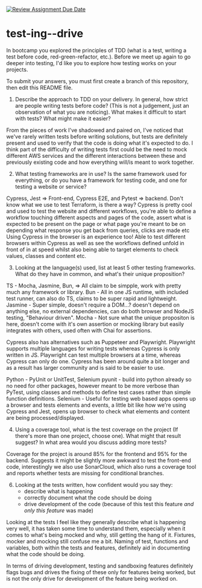 [![Review Assignment Due Date](https://classroom.github.com/assets/deadline-readme-button-22041afd0340ce965d47ae6ef1cefeee28c7c493a6346c4f15d667ab976d596c.svg)](https://classroom.github.com/a/ycVsfoVh)
# test-ing--drive

In bootcamp you explored the principles of TDD (what is a test, writing a test before code, red-green-refactor, etc.). Before we meet up again to go deeper into testing, I'd like you to explore how testing works on your projects.

To submit your answers, you must first create a branch of this repository, then edit this README file.

1. Describe the approach to TDD on your delivery. In general, how strict are people writing tests before code? (This is not a judgement, just an observation of what you are noticing). What makes it difficult to start with tests? What might make it easier?

From the pieces of work I've shadowed and paired on, I've noticed that we've rarely written tests before writing solutions, but tests are definitely present and used to verify that the code is doing what it's expected to do. I think part of the difficulty of writing tests first could be the need to mock different AWS services and the different interactions between these and previously existing code and how everything will/is meant to work together.

2. What testing frameworks are in use? Is the same framework used for everything, or do you have a framework for testing code, and one for testing a website or service?

Cypress, Jest => Front-end, Cypress E2E, and Pytest => backend. Don't know what we use to test Terraform, is there a way?
Cypress is pretty cool and used to test the website and different workflows, you're able to define a workflow touching different aspects and pages of the code, assert what is expected to be present on the page or what page you're meant to be on depending what response you get back from queries, clicks are made etc
Using Cypress in the browser is an experience too! Able to test different browsers within Cypress as well as see the workflows defined unfold in front of in at speed whilst also being able to target elements to check values, classes and content etc.



3. Looking at the language(s) used, list at least 5 other testing frameworks. What do they have in common, and what's their unique proposition?

TS - Mocha, Jasmine, Bun, => All claim to be simpple, work with pretty much any framework or library.
Bun - All in one JS runtime, with included test runner, can also do TS, claims to be super rapid and lightweight.
Jasmine - Super simple, doesn't require a DOM...? doesn't depend on anything else, no external dependencies, can do both browser and NodeJS testing, "Behaviour driven".
Mocha - Not sure what the unique propositon is here, doesn't come with it's own assertion or mocking library but easily integrates with others, used often with Chai for assertions.

Cypress also has alternatives such as Puppeteer and Playwright. Playwright supports multiple languages for writing tests whereas Cypress is only written in JS. Playwright can test multiple browsers at a time, whereas Cypress can only do one.
Cypress has been around quite a bit longer and as a result has larger community and is said to be easier to use.

Python - PyUnit or UnitTest, Selenium
pyunit - build into python already so no need for other packages, however meant to be more verbose than PyTest, using classes and methods to define test cases rather than simple function definitions.
Selenium - Useful for testing web based apps opens up a browser and tests elements and events, a little bit like how we're using Cypress and Jest, opens up browser to check what elements and content are being processed/displayed.

4. Using a coverage tool, what is the test coverage on the project (If there's more than one project, choose one). What might that result suggest? In what area would you discuss adding more tests?

Coverage for the project is around 85% for the frontend and 95% for the backend. Suggests it might be slightly more awkward to test the front-end code, interestingly we also use SonarCloud, which also runs a coverage tool and reports whether tests are missing for conditional branches.


6. Looking at the tests written, how confident would you say they:
    - describe what is happening
    - correctly document what the code should be doing
    - drive development of the code (because of this test this feature *and only this feature* was made)
  

Looking at the tests I feel like they generally describe what is happening very well, it has taken some time to understand them, especially when it comes to what's being mocked and why, still getting the hang of it. Fixtures, mocker and mocking still confuse me a bit.
Naming of test, functions and variables, both within the tests and features, definitely aid in documenting what the code should be doing.

In terms of driving development, testing and sandboxing features definitely flags bugs and drives the fixing of these only for features being worked, but is not the only drive for development of the feature being worked on.  










